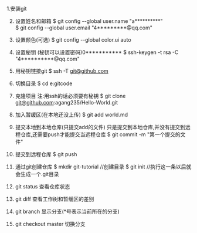 1.安装git

2. 设置姓名和邮箱
$ git config --global user.name "a**********"  
$ git config --global user.email "4*********@qq.com"

3. 设置颜色(可选)
$ git config --global color.ui auto

4. 设置秘钥 (秘钥可以设置密码)0***********
$ ssh-keygen -t rsa -C "4**********@qq.com"


5. 用秘钥链接git
$ ssh -T git@github.com

6. 切换目录
$ cd e:gitcode

7. 克隆项目
注:用ssh的话必须要有秘钥
$ git clone git@github.com:agang235/Hello-World.git

8. 加入暂缓区(在本地还没上传)
$ git add world.md

9. 提交本地到本地仓库(只提交add的文件)
只是提交到本地仓库,并没有提交到远程仓库,还需要push才能提交当远程仓库
$ git commit -m "第一个提交的文件"

10. 提交到远程仓库
$ git push

11. 通过git创建仓库
$ mkdir git-tutorial   //创建目录
$ git init //执行这一条以后就会生成一个.git目录

12. git status 查看仓库状态

13. git diff 查看工作树和暂缓区的差别


14. git branch 显示分支(*号表示当前所在的分支)

15. git checkout master 切换分支








